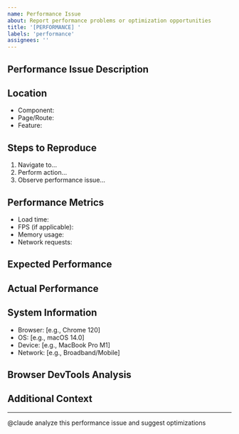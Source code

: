 ```yaml
---
name: Performance Issue
about: Report performance problems or optimization opportunities
title: '[PERFORMANCE] '
labels: 'performance'
assignees: ''
---
```


## Performance Issue Description
<!-- Describe the performance problem you're experiencing -->

## Location
<!-- Which component/page/feature is affected? -->
- Component:
- Page/Route:
- Feature:

## Steps to Reproduce
1. Navigate to...
2. Perform action...
3. Observe performance issue...

## Performance Metrics
<!-- If possible, provide specific metrics -->
- Load time:
- FPS (if applicable):
- Memory usage:
- Network requests:

## Expected Performance
<!-- What performance level would you expect? -->

## Actual Performance
<!-- What performance are you actually seeing? -->

## System Information
- Browser: [e.g., Chrome 120]
- OS: [e.g., macOS 14.0]
- Device: [e.g., MacBook Pro M1]
- Network: [e.g., Broadband/Mobile]

## Browser DevTools Analysis
<!-- If possible, include screenshots or data from Performance tab -->

## Additional Context
<!-- Any other relevant information -->

---
<!-- Claude will analyze this performance issue -->
@claude analyze this performance issue and suggest optimizations
